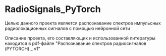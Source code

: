 # RadioSignals_PyTorch
Целью данного проекта является распознавание спектров импульсных радиолокационных сигналов с помощью нейронной сети

Описание проекта, его составляющих и использованной литературы находится в pdf-файле "Распознавание спектров радиосигналов (PYTORCH) _ v1"
